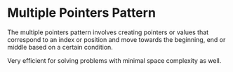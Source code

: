 # Multiple Pointers Pattern

The multiple pointers pattern involves creating pointers or values that correspond to an index or position and move towards the beginning, end or middle based on a certain condition.

Very efficient for solving problems with minimal space complexity as well.
